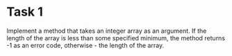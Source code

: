# Task 1

Implement a method that takes an integer array as an argument. If the length of the
array is less than some specified minimum, the method returns -1 as an error code,
otherwise - the length of the array.
